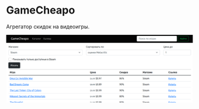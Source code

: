# GameCheapo

Агрегатор скидок на видеоигры.

![Экран поиска](https://github.com/AbdrakhmanovT/GameCheapo/blob/master/readme/search.png)
